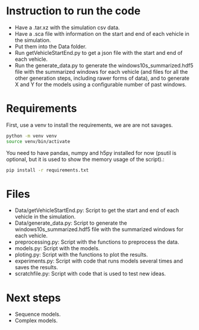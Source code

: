 # Instruction to run the code
- Have a .tar.xz with the simulation csv data.
- Have a .sca file with information on the start and end of each vehicle in the simulation.
- Put them into the Data folder.
- Run getVehicleStartEnd.py to get a json file with the start and end of each vehicle.
- Run the generate_data.py to generate the windows10s_summarized.hdf5 file with the summarized windows for each vehicle (and files for all the other generation steps, including rawer forms of data), and to generate X and Y for the models using a configurable number of past windows.


# Requirements
First, use a venv to install the requirements, we are are not savages.
```bash
python -m venv venv
source venv/bin/activate
```
You need to have pandas, numpy and h5py installed for now (psutil is optional, but it is used to show the memory usage of the script).:
```bash
pip install -r requirements.txt
```

# Files
- Data/getVehicleStartEnd.py: Script to get the start and end of each vehicle in the simulation.
- Data/generate_data.py: Script to generate the windows10s_summarized.hdf5 file with the summarized windows for each vehicle.
- preprocessing.py: Script with the functions to preprocess the data.
- models.py: Script with the models.
- ploting.py: Script with the functions to plot the results.
- experiments.py: Script with code that runs models several times and saves the results.
- scratchfile.py: Script with code that is used to test new ideas.


# Next steps
- Sequence models.
- Complex models.
